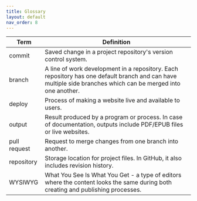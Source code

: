 ```yaml
---
title: Glossary
layout: default
nav_order: 8
---
```


| Term         | Definition |
|--------------|------------|
| commit       | Saved change in a project repository's version control system. |
| branch       | A line of work development in a repository. Each repository has one default branch and can have multiple side branches which can be merged into one another. |
| deploy       | Process of making a website live and available to users. |
| output       | Result produced by a program or process. In case of documentation, outputs include PDF/EPUB files or live websites. |
| pull request | Request to merge changes from one branch into another. |
| repository   | Storage location for project files. In GitHub, it also includes revision history. |
| WYSIWYG      | What You See Is What You Get - a type of editors where the content looks the same during both creating and publishing processes. |